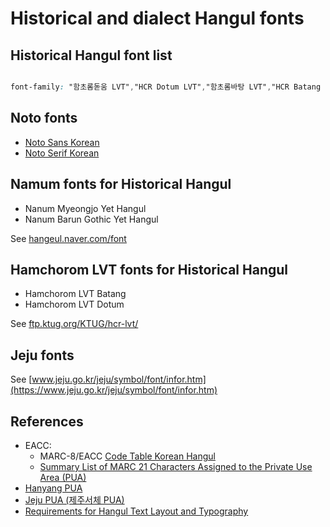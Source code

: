 # Historical and dialect Hangul fonts

## Historical Hangul font list

```css

font-family: "함초롬돋움 LVT","HCR Dotum LVT","함초롬바탕 LVT","HCR Batang LVT","본고딕","Source Han Sans K","본고딕 KR","Source Han Sans KR","思源黑體","Source Han Sans TC","思源黑體 香港","Source Han Sans HC","思源黑体","Source Han Sans SC","源ノ角ゴシック","Source Han Sans","본명조","Source Han Serif K","본명조 KR","Source Han Serif KR","思源宋體","Source Han Serif TC","思源宋體 香港","Source Han Serif HC","思源宋体","Source Han Serif SC","源ノ明朝","Source Han Serif","Noto Sans CJK KR","Noto Sans KR","Noto Sans CJK TC","Noto Sans CJK HC","Noto Sans CJK SC","Noto Sans CJK JP","Noto Serif CJK KR","Noto Serif KR","Noto Serif CJK TC","Noto Serif CJK SC","Noto Serif CJK JP","나눔바른고딕 옛한글","NanumBarunGothic YetHangul","나눔명조 옛한글","NanumMyeongjo YetHangul","은 바탕","Un Batang","돋움 옛한글","Dotum Old Hangul","바탕 옛한글","Batang Old Hangul","굴림 옛한글","NewGulim Old Hangul","궁서 옛한글","Gungsuh Old Hangul","맑은 고딕","Malgun Gothic","함초롬돋움","HCR Dotum","함초롬바탕","HCR Batang";
```

## Noto fonts

* [Noto Sans Korean](https://fonts.google.com/noto/specimen/Noto+Sans+KR)
* [Noto Serif Korean](https://fonts.google.com/noto/specimen/Noto+Serif+KR)

## Namum fonts for Historical Hangul

* Nanum Myeongjo Yet Hangul
* Nanum Barun Gothic Yet Hangul

See [hangeul.naver.com/font](https://hangeul.naver.com/font)

## Hamchorom LVT fonts for Historical Hangul

* Hamchorom LVT Batang
* Hamchorom LVT Dotum

See [ftp.ktug.org/KTUG/hcr-lvt/](http://ftp.ktug.org/KTUG/hcr-lvt/)

## Jeju fonts

See [www.jeju.go.kr/jeju/symbol/font/infor.htm](https://www.jeju.go.kr/jeju/symbol/font/infor.htm)


## References

* EACC:
    * MARC-8/EACC [Code Table Korean Hangul](https://www.loc.gov/marc/specifications/specchareacc/KoreanHangul.html)
    * [Summary List of MARC 21 Characters Assigned to the Private Use Area (PUA)](https://www.loc.gov/marc/specifications/specchar.pua.html)
* [Hanyang PUA](https://en.wiktionary.org/wiki/Appendix:Unicode/Private_Use_Area/Hanyang)
* [Jeju PUA (제주서체 PUA)](https://en.wiktionary.org/wiki/Appendix:Unicode/Private_Use_Area/Jeju_fonts)
* [Requirements for Hangul Text Layout and Typography](https://w3c.github.io/klreq/)
